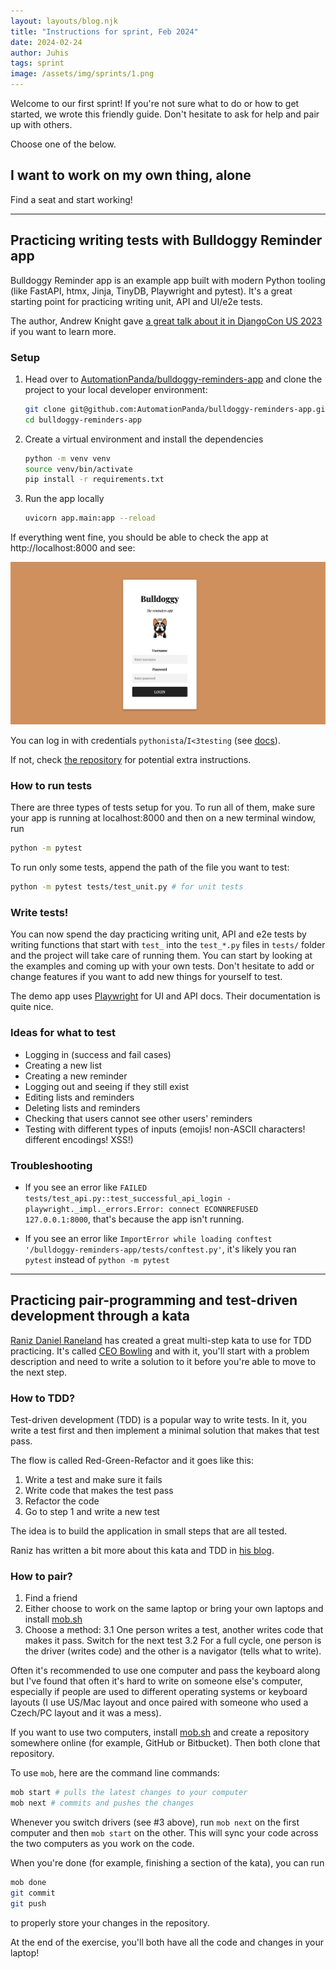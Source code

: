 ```yaml
---
layout: layouts/blog.njk
title: "Instructions for sprint, Feb 2024"
date: 2024-02-24
author: Juhis
tags: sprint
image: /assets/img/sprints/1.png
---
```


Welcome to our first sprint! If you're not sure what to do or how to get started, we wrote this friendly guide. Don't hesitate to ask for help and pair up with others.

Choose one of the below.

## I want to work on my own thing, alone

Find a seat and start working!

---

## Practicing writing tests with Bulldoggy Reminder app

Bulldoggy Reminder app is an example app built with modern Python tooling (like FastAPI, htmx, Jinja, TinyDB, Playwright and pytest). It's a great starting point for practicing writing unit, API and UI/e2e tests.

The author, Andrew Knight gave [a great talk about it in DjangoCon US 2023](https://2023.djangocon.us/talks/keynote-testing-modern-web-apps-like-a-champion/) if you want to learn more.

### Setup

1. Head over to [AutomationPanda/bulldoggy-reminders-app](https://github.com/AutomationPanda/bulldoggy-reminders-app) and clone the project to your local developer environment:

   ```bash
   git clone git@github.com:AutomationPanda/bulldoggy-reminders-app.git
   cd bulldoggy-reminders-app
   ```

2. Create a virtual environment and install the dependencies

   ```bash
   python -m venv venv
   source venv/bin/activate
   pip install -r requirements.txt
   ```

3. Run the app locally

   ```bash
   uvicorn app.main:app --reload
   ```

If everything went fine, you should be able to check the app at http://localhost:8000 and see:

![Bulldoggy front page with a login form](/assets/img/sprints/1-1.png)

You can log in with credentials `pythonista`/`I<3testing` (see [docs](https://github.com/AutomationPanda/bulldoggy-reminders-app?tab=readme-ov-file#logging-into-the-app)).

If not, check [the repository](https://github.com/AutomationPanda/bulldoggy-reminders-app) for potential extra instructions.

### How to run tests

There are three types of tests setup for you. To run all of them, make sure your app is running at localhost:8000 and then on a new terminal window, run

```bash
python -m pytest
```

To run only some tests, append the path of the file you want to test:

```bash
python -m pytest tests/test_unit.py # for unit tests
```

### Write tests!

You can now spend the day practicing writing unit, API and e2e tests by writing functions that start with `test_` into the `test_*.py` files in `tests/` folder and the project will take care of running them. You can start by looking at the examples and coming up with your own tests. Don't hesitate to add or change features if you want to add new things for yourself to test.

The demo app uses [Playwright](https://playwright.dev/) for UI and API docs. Their documentation is quite nice.

### Ideas for what to test

- Logging in (success and fail cases)
- Creating a new list
- Creating a new reminder
- Logging out and seeing if they still exist
- Editing lists and reminders
- Deleting lists and reminders
- Checking that users cannot see other users' reminders
- Testing with different types of inputs (emojis! non-ASCII characters! different encodings! XSS!)

### Troubleshooting

- If you see an error like `FAILED tests/test_api.py::test_successful_api_login - playwright._impl._errors.Error: connect ECONNREFUSED 127.0.0.1:8000`, that's because the app isn't running.

- If you see an error like `ImportError while loading conftest '/bulldoggy-reminders-app/tests/conftest.py'`, it's likely you ran `pytest` instead of `python -m pytest`

---

## Practicing pair-programming and test-driven development through a kata

[Raniz Daniel Raneland](https://github.com/raniz85) has created a great multi-step kata to use for TDD practicing. It's called [CEO Bowling](https://raniz85.github.io/tdd-katas/ceo-bowling/) and with it, you'll start with a problem description and need to write a solution to it before you're able to move to the next step.

### How to TDD?

Test-driven development (TDD) is a popular way to write tests. In it, you write a test first and then implement a minimal solution that makes that test pass.

The flow is called Red-Green-Refactor and it goes like this:

1. Write a test and make sure it fails
2. Write code that makes the test pass
3. Refactor the code
4. Go to step 1 and write a new test

The idea is to build the application in small steps that are all tested.

Raniz has written a bit more about this kata and TDD in [his blog](https://raniz.blog/2023-03-09_tdd-bowling/).

### How to pair?

1. Find a friend
2. Either choose to work on the same laptop or bring your own laptops and install [mob.sh](https://mob.sh/)
3. Choose a method:
   3.1 One person writes a test, another writes code that makes it pass. Switch for the next test
   3.2 For a full cycle, one person is the driver (writes code) and the other is a navigator (tells what to write).

Often it's recommended to use one computer and pass the keyboard along but I've found that often it's hard to write on someone else's computer, especially if people are used to different operating systems or keyboard layouts (I use US/Mac layout and once paired with someone who used a Czech/PC layout and it was a mess).

If you want to use two computers, install [mob.sh](https://mob.sh/) and create a repository somewhere online (for example, GitHub or Bitbucket). Then both clone that repository.

To use `mob`, here are the command line commands:

```bash
mob start # pulls the latest changes to your computer
mob next # commits and pushes the changes
```

Whenever you switch drivers (see #3 above), run `mob next` on the first computer and then `mob start` on the other. This will sync your code across the two computers as you work on the code.

When you're done (for example, finishing a section of the kata), you can run

```bash
mob done
git commit
git push
```

to properly store your changes in the repository.

At the end of the exercise, you'll both have all the code and changes in your laptop!
